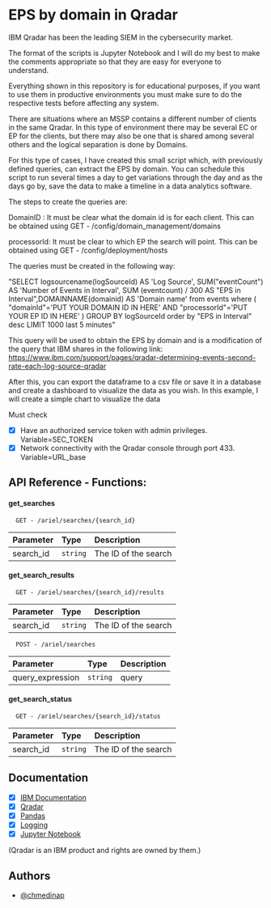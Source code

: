 # EPS by domain in Qradar

IBM Qradar has been the leading SIEM in the cybersecurity market.

The format of the scripts is Jupyter Notebook and I will do my best to make the comments appropriate so that they are easy for everyone to understand.

Everything shown in this repository is for educational purposes, if you want to use them in productive environments you must make sure to do the respective tests before affecting any system.

There are situations where an MSSP contains a different  number of clients in the same Qradar. In this type of environment there may be several  EC or EP for the clients, but there may also be one that is  shared among several others and the logical separation is done by Domains.

For this type of cases, I have created this small script  which, with previously defined queries, can extract the EPS by domain. You can schedule this script to run several times a day to get variations through the day and as the days go by, save the data to make a timeline in a data analytics software.

The steps to create the queries are:

DomainID : It must be clear what the domain id is for each client. This can be obtained using GET - /config/domain_management/domains

processorId: It must be clear to which EP the search will point. This can be obtained using GET - /config/deployment/hosts

The queries must be created in the following way:

"SELECT logsourcename(logSourceId) AS 'Log Source', SUM("eventCount") AS 'Number of Events in Interval', SUM
(eventcount) / 300 AS "EPS in Interval",DOMAINNAME(domainid) AS 'Domain name' from events where ( "domainId"='PUT 
YOUR DOMAIN ID IN HERE' 
AND 
"processorId"='PUT
YOUR EP ID IN HERE' ) GROUP BY logSourceId order by "EPS in Interval" desc LIMIT 1000 last 5 minutes"

This query will be used to obtain the EPS by domain and is a modification of the query that IBM shares in the 
following link: https://www.ibm.com/support/pages/qradar-determining-events-second-rate-each-log-source-qradar

After this, you can export the dataframe to a csv file or save it in a database and create a dashboard to visualize 
the data as you wish. In this example, I will create a simple chart to visualize the data


Must check

- [x]  Have an authorized service token with admin privileges. Variable=SEC_TOKEN
- [x]  Network connectivity with the Qradar console through port 433. Variable=URL_base

## API Reference - Functions:

#### get_searches

```https
  GET - /ariel/searches/{search_id}
```

| Parameter | Type     | Description          |
| :-------- | :------- |:---------------------|
| search_id    | `string` | The ID of the search |

#### get_search_results

```https
  GET - /ariel/searches/{search_id}/results
```
| Parameter | Type     | Description          |
| :-------- | :------- |:---------------------|
| search_id    | `string` | The ID of the search |

```https
  POST - /ariel/searches
```
| Parameter | Type     | Description |
| :-------- | :------- |:------------|
| query_expression    | `string` | query       |

#### get_search_status

```https
  GET - /ariel/searches/{search_id}/status
```
| Parameter | Type     | Description          |
| :-------- | :------- |:---------------------|
| search_id    | `string` | The ID of the search |


## Documentation

- [x] [IBM Documentation](https://www.ibm.com/docs/en/qsip/7.3.3?topic=api-restful-overview)
- [x] [Qradar](https://www.ibm.com/community/qradar/)
- [x] [Pandas](https://pandas.pydata.org/docs/reference/index.html)
- [x] [Logging](https://docs.python.org/3/library/logging.html)
- [x] [Jupyter Notebook](https://jupyter.org/notebook.html)

(Qradar is an IBM product and rights are owned by them.)


## Authors

- [@chmedinap](https://www.github.com/chmedinap)

